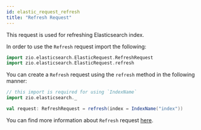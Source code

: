```yaml
---
id: elastic_request_refresh
title: "Refresh Request"
---
```


This request is used for refreshing Elasticsearch index.

In order to use the `Refresh` request import the following:
```scala
import zio.elasticsearch.ElasticRequest.RefreshRequest
import zio.elasticsearch.ElasticRequest.refresh
```

You can create a `Refresh` request using the `refresh` method in the following manner:
```scala
// this import is required for using `IndexName`
import zio.elasticsearch._

val request: RefreshRequest = refresh(index = IndexName("index"))
```

You can find more information about `Refresh` request [here](https://www.elastic.co/guide/en/elasticsearch/reference/7.17/indices-refresh.html).
